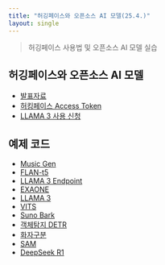 ```yaml
---
title: "허깅페이스와 오픈소스 AI 모델(25.4.)"
layout: single
---
```


> 허깅페이스 사용법 및 오픈소스 AI 모델 실습

## 허깅페이스와 오픈소스 AI 모델
* [발표자료][1-1]
* [허킹페이스 Access Token][1-2]
* [LLAMA 3 사용 신청][1-3]

## 예제 코드
* [Music Gen][2-1]
* [FLAN-t5][2-2]
* [LLAMA 3 Endpoint][2-3]
* [EXAONE][2-4]
* [LLAMA 3][2-5]
* [VITS][2-6]
* [Suno Bark][2-7]
* [객체탐지 DETR][2-8]
* [화자구분][2-9]
* [SAM][2-10]
* [DeepSeek R1][2-11]

  
[1-1]: https://drive.google.com/file/d/1vu3695Iky3lOTqP00GbyhoQn5AdfVgTe/view?usp=drive_link
[1-2]: https://drive.google.com/file/d/177g1G1w8UvvRrSdyJi5ggmhGT1N5RsdP/view?usp=drive_link
[1-3]: https://drive.google.com/file/d/1GVn1EGIg0HAjbvcHyoUr0l_Fa7zXhmX2/view?usp=drive_link
[2-1]: https://colab.research.google.com/drive/1tLtUL-sQc71Yth5v1n-4vFor7e_HLsoy
[2-2]: https://colab.research.google.com/drive/1TIHzzlRtmUdEWJwCZfElEqFoeAniji6r
[2-3]: https://colab.research.google.com/drive/1BkJdT2dhiT4lzrYEzDPqi8RruD-rDv_a
[2-4]: https://colab.research.google.com/drive/1Dg7S4FA5IHNSrLTOtmPUIjzclUZZByED
[2-5]: https://colab.research.google.com/drive/1SzRW1mtOsE7MSlFRuyd429-EvyRq-Cg5
[2-6]: https://colab.research.google.com/drive/13GomMt8wcSo4CzDy3hpwPLzYLagO8P8y
[2-7]: https://colab.research.google.com/drive/1MVmqPcJxGPVcHBeF570MDgAMI3f7A84x
[2-8]: https://colab.research.google.com/drive/1ZYklfHjOoIhkJdcJH1VuBM0SneR6fFYM
[2-9]: https://colab.research.google.com/drive/1mR3yfrEOZV6uGmfoAcaOrwOdKc-RfYMj
[2-10]: https://colab.research.google.com/drive/1kRFwIsWYVX3Y08q-5j6WNxtcuy_jZ_7P
[2-11]: https://colab.research.google.com/drive/1jqAfMoHyJcr-65rJVmBctAyLjB5ULgYm

